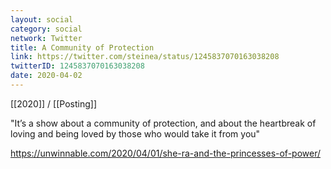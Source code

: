 ```yaml
---
layout: social
category: social
network: Twitter
title: A Community of Protection
link: https://twitter.com/steinea/status/1245837070163038208
twitterID: 1245837070163038208
date: 2020-04-02
---
```


[[2020]] / [[Posting]]

"It’s a show about a community of protection, and about the heartbreak of loving and being loved by those who would take it from you"

<https://unwinnable.com/2020/04/01/she-ra-and-the-princesses-of-power/>
